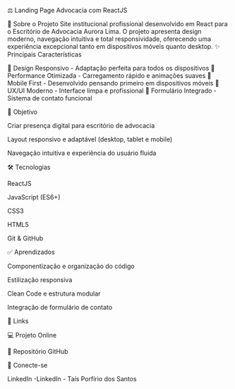 ⚖️ Landing Page Advocacia com ReactJS

📖 Sobre o Projeto
Site institucional profissional desenvolvido em React para o Escritório de Advocacia Aurora Lima.
O projeto apresenta design moderno, navegação intuitiva e total responsividade, oferecendo uma experiência excepcional tanto em dispositivos móveis quanto desktop.
✨ Principais Características

🎨 Design Responsivo - Adaptação perfeita para todos os dispositivos
🚀 Performance Otimizada - Carregamento rápido e animações suaves
📱 Mobile First - Desenvolvido pensando primeiro em dispositivos móveis
🎯 UX/UI Moderno - Interface limpa e profissional
📧 Formulário Integrado - Sistema de contato funcional


🚀 Objetivo

Criar presença digital para escritório de advocacia

Layout responsivo e adaptável (desktop, tablet e mobile)

Navegação intuitiva e experiência do usuário fluida

🛠️ Tecnologias

ReactJS

JavaScript (ES6+)

CSS3

HTML5

Git & GitHub

✅ Aprendizados

Componentização e organização do código

Estilização responsiva

Clean Code e estrutura modular

Integração de formulário de contato

🔗 Links

💻 Projeto Online

📂 Repositório GitHub

🤝 Conecte-se

LinkedIn -LinkedIn - Taís Porfírio dos Santos
